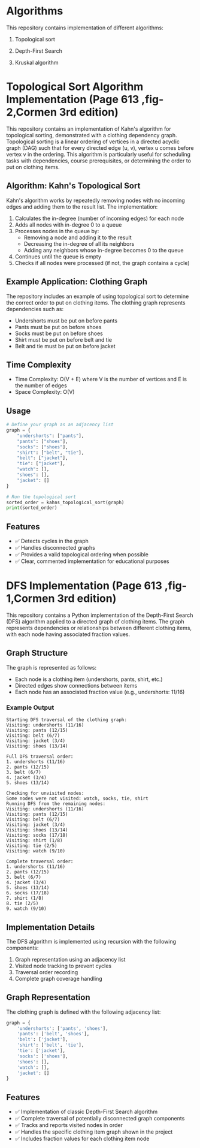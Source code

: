 # Algorithms

This repository contains implementation of different algorithms:

1. Topological sort

2. Depth-First Search

3. Kruskal algorithm


# Topological Sort Algorithm Implementation (Page 613 ,fig-2,Cormen 3rd edition)

This repository contains an implementation of Kahn's algorithm for topological sorting, demonstrated with a clothing dependency graph.
Topological sorting is a linear ordering of vertices in a directed acyclic graph (DAG) such that for every directed edge (u, v), vertex u comes before vertex v in the ordering. This algorithm is particularly useful for scheduling tasks with dependencies, course prerequisites, or determining the order to put on clothing items.

## Algorithm: Kahn's Topological Sort

Kahn's algorithm works by repeatedly removing nodes with no incoming edges and adding them to the result list. The implementation:

1. Calculates the in-degree (number of incoming edges) for each node
2. Adds all nodes with in-degree 0 to a queue
3. Processes nodes in the queue by:
   - Removing a node and adding it to the result
   - Decreasing the in-degree of all its neighbors
   - Adding any neighbors whose in-degree becomes 0 to the queue
4. Continues until the queue is empty
5. Checks if all nodes were processed (if not, the graph contains a cycle)

## Example Application: Clothing Graph

The repository includes an example of using topological sort to determine the correct order to put on clothing items. The clothing graph represents dependencies such as:
- Undershorts must be put on before pants
- Pants must be put on before shoes
- Socks must be put on before shoes
- Shirt must be put on before belt and tie
- Belt and tie must be put on before jacket

## Time Complexity

- Time Complexity: O(V + E) where V is the number of vertices and E is the number of edges
- Space Complexity: O(V)

## Usage

```python
# Define your graph as an adjacency list
graph = {
    "undershorts": ["pants"],
    "pants": ["shoes"],
    "socks": ["shoes"],
    "shirt": ["belt", "tie"],
    "belt": ["jacket"],
    "tie": ["jacket"],
    "watch": [],
    "shoes": [],
    "jacket": []
}

# Run the topological sort
sorted_order = kahns_topological_sort(graph)
print(sorted_order)
```

## Features

- ✅ Detects cycles in the graph
- ✅ Handles disconnected graphs
- ✅ Provides a valid topological ordering when possible
- ✅ Clear, commented implementation for educational purposes

# DFS Implementation (Page 613 ,fig-1,Cormen 3rd edition)

This repository contains a Python implementation of the Depth-First Search (DFS) algorithm applied to a directed graph of clothing items. The graph represents dependencies or relationships between different clothing items, with each node having associated fraction values.

## Graph Structure
The graph is represented as follows:
- Each node is a clothing item (undershorts, pants, shirt, etc.)
- Directed edges show connections between items
- Each node has an associated fraction value (e.g., undershorts: 11/16)

### Example Output
```
Starting DFS traversal of the clothing graph:
Visiting: undershorts (11/16)
Visiting: pants (12/15)
Visiting: belt (6/7)
Visiting: jacket (3/4)
Visiting: shoes (13/14)

Full DFS traversal order:
1. undershorts (11/16)
2. pants (12/15)
3. belt (6/7)
4. jacket (3/4)
5. shoes (13/14)

Checking for unvisited nodes:
Some nodes were not visited: watch, socks, tie, shirt
Running DFS from the remaining nodes:
Visiting: undershorts (11/16)
Visiting: pants (12/15)
Visiting: belt (6/7)
Visiting: jacket (3/4)
Visiting: shoes (13/14)
Visiting: socks (17/18)
Visiting: shirt (1/8)
Visiting: tie (2/5)
Visiting: watch (9/10)

Complete traversal order:
1. undershorts (11/16)
2. pants (12/15)
3. belt (6/7)
4. jacket (3/4)
5. shoes (13/14)
6. socks (17/18)
7. shirt (1/8)
8. tie (2/5)
9. watch (9/10)
```

## Implementation Details
The DFS algorithm is implemented using recursion with the following components:
1. Graph representation using an adjacency list
2. Visited node tracking to prevent cycles
3. Traversal order recording
4. Complete graph coverage handling

## Graph Representation
The clothing graph is defined with the following adjacency list:
```python
graph = {
    'undershorts': ['pants', 'shoes'],
    'pants': ['belt', 'shoes'],
    'belt': ['jacket'],
    'shirt': ['belt', 'tie'],
    'tie': ['jacket'],
    'socks': ['shoes'],
    'shoes': [],
    'watch': [],
    'jacket': []
}
```

## Features

- ✅ Implementation of classic Depth-First Search algorithm
- ✅ Complete traversal of potentially disconnected graph components
- ✅ Tracks and reports visited nodes in order
- ✅ Handles the specific clothing item graph shown in the project
- ✅ Includes fraction values for each clothing item node








